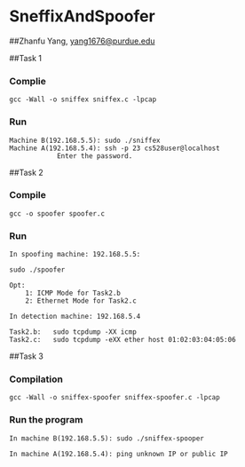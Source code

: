 # SneffixAndSpoofer
##Zhanfu Yang, yang1676@purdue.edu

##Task 1
### Complie
	gcc -Wall -o sniffex sniffex.c -lpcap

### Run 
	Machine B(192.168.5.5): sudo ./sniffex
	Machine A(192.168.5.4): ssh -p 23 cs528user@localhost 
				Enter the password.
	

##Task 2
### Compile

	gcc -o spoofer spoofer.c

### Run
	In spoofing machine: 192.168.5.5:

	sudo ./spoofer

	Opt:
		1: ICMP Mode for Task2.b
		2: Ethernet Mode for Task2.c
	
	In detection machine: 192.168.5.4

	Task2.b:   sudo tcpdump -XX icmp
	Task2.c:   sudo tcpdump -eXX ether host 01:02:03:04:05:06

##Task 3
### Compilation
	gcc -Wall -o sniffex-spoofer sniffex-spoofer.c -lpcap

### Run the program	
	In machine B(192.168.5.5): sudo ./sniffex-spooper

	In machine A(192.168.5.4): ping unknown IP or public IP
